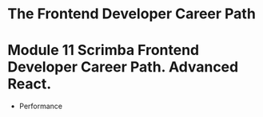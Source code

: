 # The Frontend Developer Career Path

# Module 11 Scrimba Frontend Developer Career Path. Advanced React.

- Performance
